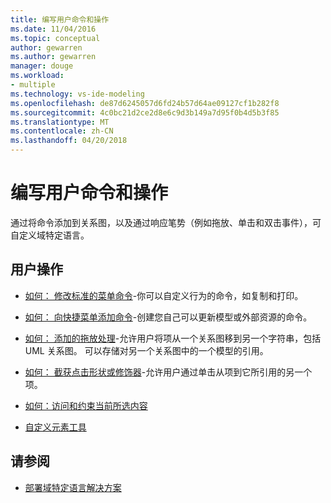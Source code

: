 ```yaml
---
title: 编写用户命令和操作
ms.date: 11/04/2016
ms.topic: conceptual
author: gewarren
ms.author: gewarren
manager: douge
ms.workload:
- multiple
ms.technology: vs-ide-modeling
ms.openlocfilehash: de87d6245057d6fd24b57d64ae09127cf1b282f8
ms.sourcegitcommit: 4c0bc21d2ce2d8e6c9d3b149a7d95f0b4d5b3f85
ms.translationtype: MT
ms.contentlocale: zh-CN
ms.lasthandoff: 04/20/2018
---
```

# <a name="writing-user-commands-and-actions"></a>编写用户命令和操作
通过将命令添加到关系图，以及通过响应笔势（例如拖放、单击和双击事件），可自定义域特定语言。

## <a name="user-actions"></a>用户操作

-   [如何： 修改标准的菜单命令](../modeling/how-to-modify-a-standard-menu-command-in-a-domain-specific-language.md)-你可以自定义行为的命令，如复制和打印。

-   [如何： 向快捷菜单添加命令](../modeling/how-to-add-a-command-to-the-shortcut-menu.md)-创建您自己可以更新模型或外部资源的命令。

-   [如何： 添加的拖放处理](../modeling/how-to-add-a-drag-and-drop-handler.md)-允许用户将项从一个关系图移到另一个字符串，包括 UML 关系图。 可以存储对另一个关系图中的一个模型的引用。

-   [如何： 截获点击形状或修饰器](../modeling/how-to-intercept-a-click-on-a-shape-or-decorator.md)-允许用户通过单击从项到它所引用的另一个项。

-   [如何：访问和约束当前所选内容](../modeling/how-to-access-and-constrain-the-current-selection.md)

-   [自定义元素工具](../modeling/customizing-element-tools.md)

## <a name="see-also"></a>请参阅

- [部署域特定语言解决方案](../modeling/deploying-domain-specific-language-solutions.md)
